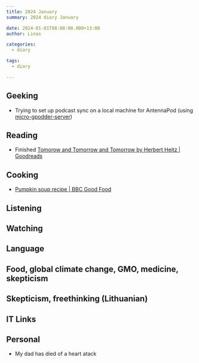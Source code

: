 ```yaml
---
title: 2024 January
summary: 2024 diary January

date: 2024-01-01T08:00:00.000+13:00
author: Linas

categories:
  - diary

tags:
  - diary

---
```


## Geeking 

* Trying to set up podcast sync on a local machine for AntennaPod (using [micro-gpodder-server](https://github.com/bohwaz/micro-gpodder-server))

## Reading

* Finished [Tomorow and Tomorrow and Tomorrow by Herbert Heitz | Goodreads](https://www.goodreads.com/book/show/13635118-tomorow-and-tomorrow-and-tomorrow)

## Cooking

* [Pumpkin soup recipe | BBC Good Food](https://www.bbcgoodfood.com/recipes/pumpkin-soup)

## Listening 

## Watching


## Language


## Food, global climate change, GMO, medicine, skepticism


## Skepticism, freethinking (Lithuanian)


## IT Links


## Personal

* My dad has died of a heart atack

